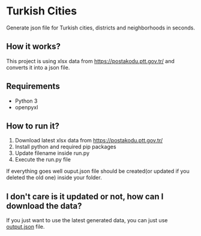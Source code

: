 # Turkish Cities

Generate json file for Turkish cities, districts and neighborhoods in seconds.

## How it works?

This project is using xlsx data from https://postakodu.ptt.gov.tr/ and converts
it into a json file.

## Requirements

- Python 3
- openpyxl

## How to run it?

1) Download latest xlsx data from https://postakodu.ptt.gov.tr/
2) Install python and required pip packages
3) Update filename inside run.py 
4) Execute the run.py file

If everything goes well ouput.json file should be created(or updated if you deleted the
old one) inside your folder.

## I don't care is it updated or not, how can I download the data?

If you just want to use the latest generated data, you can just use
[output.json](https://github.com/berkaycubuk/turkish-cities/blob/main/output.json)
file.
